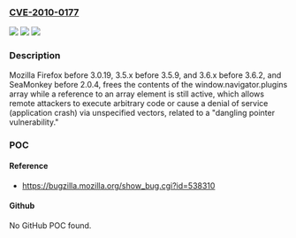 ### [CVE-2010-0177](https://cve.mitre.org/cgi-bin/cvename.cgi?name=CVE-2010-0177)
![](https://img.shields.io/static/v1?label=Product&message=n%2Fa&color=blue)
![](https://img.shields.io/static/v1?label=Version&message=n%2Fa&color=blue)
![](https://img.shields.io/static/v1?label=Vulnerability&message=n%2Fa&color=brighgreen)

### Description

Mozilla Firefox before 3.0.19, 3.5.x before 3.5.9, and 3.6.x before 3.6.2, and SeaMonkey before 2.0.4, frees the contents of the window.navigator.plugins array while a reference to an array element is still active, which allows remote attackers to execute arbitrary code or cause a denial of service (application crash) via unspecified vectors, related to a "dangling pointer vulnerability."

### POC

#### Reference
- https://bugzilla.mozilla.org/show_bug.cgi?id=538310

#### Github
No GitHub POC found.

